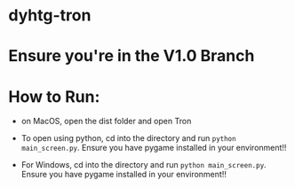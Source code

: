 # dyhtg-tron

# Ensure you're in the V1.0 Branch

# How to Run:

- on MacOS, open the dist folder and open Tron


- To open using python, cd into the directory and run `python main_screen.py`. Ensure you have pygame installed in your environment!!




- For Windows, cd into the directory and run `python main_screen.py`. Ensure you have pygame installed in your environment!!

